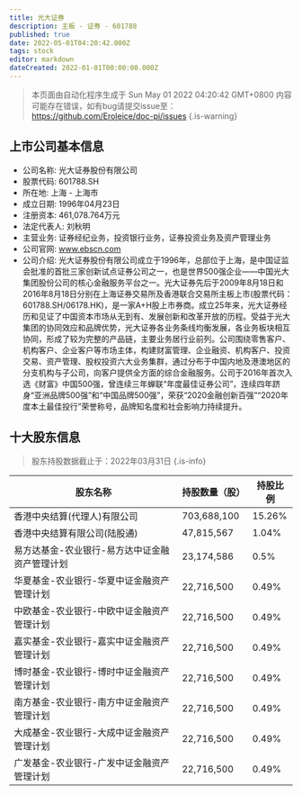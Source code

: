 ```yaml
---
title: 光大证券
description: 主板 - 证券 - 601788
published: true
date: 2022-05-01T04:20:42.000Z
tags: stock
editor: markdown
dateCreated: 2022-01-01T00:00:00.000Z
---
```


> 本页面由自动化程序生成于 Sun May 01 2022 04:20:42 GMT+0800
> 内容可能存在错误，如有bug请提交issue至：https://github.com/Eroleice/doc-pi/issues
{.is-warning}

## 上市公司基本信息
- 公司名称: 光大证券股份有限公司
- 股票代码: 601788.SH
- 所在地: 上海 - 上海市
- 成立日期: 1996年04月23日
- 注册资本: 461,078.764万元
- 法定代表人: 刘秋明
- 主营业务: 证券经纪业务，投资银行业务，证券投资业务及资产管理业务
- 公司官网: www.ebscn.com
- 公司介绍: 光大证券股份有限公司成立于1996年，总部位于上海，是中国证监会批准的首批三家创新试点证券公司之一，也是世界500强企业——中国光大集团股份公司的核心金融服务平台之一。光大证券先后于2009年8月18日和2016年8月18日分别在上海证券交易所及香港联合交易所主板上市(股票代码：601788.SH/06178.HK)，是一家A+H股上市券商。成立25年来，光大证券经历和见证了中国资本市场从无到有、发展创新和改革开放的历程。受益于光大集团的协同效应和品牌优势，光大证券各业务条线均衡发展，各业务板块相互协同，形成了较为完整的产品链，主要业务居行业前列。公司围绕零售客户、机构客户、企业客户等市场主体，构建财富管理、企业融资、机构客户、投资交易、资产管理、股权投资六大业务集群，通过分布于中国内地及港澳地区的分支机构与子公司，向客户提供全方面的综合金融服务。公司于2016年首次入选《财富》中国500强，曾连续三年蝉联“年度最佳证券公司”，连续四年跻身“亚洲品牌500强”和“中国品牌500强”，荣获“2020金融创新百强”“2020年度本土最佳投行”荣誉称号，品牌知名度和社会影响力持续提升。


## 十大股东信息
> 股东持股数据截止于：2022年03月31日
{.is-info}

| 股东名称 | 持股数量（股） | 持股比例 |
| --- | --- | --- |
| 香港中央结算(代理人)有限公司 | 703,688,100 | 15.26% |
| 香港中央结算有限公司(陆股通) | 47,815,567 | 1.04% |
| 易方达基金-农业银行-易方达中证金融资产管理计划 | 23,174,586 | 0.5% |
| 华夏基金-农业银行-华夏中证金融资产管理计划 | 22,716,500 | 0.49% |
| 中欧基金-农业银行-中欧中证金融资产管理计划 | 22,716,500 | 0.49% |
| 嘉实基金-农业银行-嘉实中证金融资产管理计划 | 22,716,500 | 0.49% |
| 博时基金-农业银行-博时中证金融资产管理计划 | 22,716,500 | 0.49% |
| 南方基金-农业银行-南方中证金融资产管理计划 | 22,716,500 | 0.49% |
| 大成基金-农业银行-大成中证金融资产管理计划 | 22,716,500 | 0.49% |
| 广发基金-农业银行-广发中证金融资产管理计划 | 22,716,500 | 0.49% |




